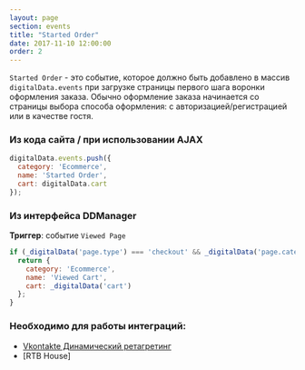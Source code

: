 ```yaml
---
layout: page
section: events
title: "Started Order"
date: 2017-11-10 12:00:00
order: 2
---
```

`Started Order` - это событие, которое должно быть добавлено в массив `digitalData.events` при загрузке страницы первого шага воронки оформления заказа. Обычно оформление заказа начинается со страницы выбора способа оформления: с авторизацией/регистрацией или в качестве гостя.

### Из кода сайта / при использовании AJAX
```javascript
digitalData.events.push({
  category: 'Ecommerce',
  name: 'Started Order',
  cart: digitalData.cart
});
```

### Из интерфейса DDManager
**Триггер**: событие `Viewed Page`
```javascript
if (_digitalData('page.type') === 'checkout' && _digitalData('page.category') === 'Authorization') {
  return {
    category: 'Ecommerce',
    name: 'Viewed Cart',
    cart: _digitalData('cart')
  };
}
```

### Необходимо для работы интеграций:
* [Vkontakte Динамический ретагретинг](/integrations/vkontakte)
* [RTB House]